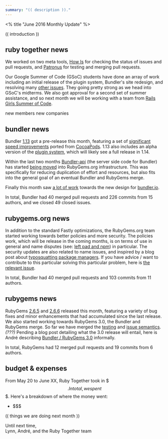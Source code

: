 ```yaml
---
summary: "(( description ))."
---
```


<% title "June 2016 Monthly Update" %>

(( introduction ))

## ruby together news

We worked on two meta tools, [How Is](https://github.com/duckinator/how_is) for checking the status of issues and pull requests, and [Patronus](https://github.com/patronus-io/patronus) for testing and merging pull requests.

Our Google Summer of Code (GSoC) students have done an array of work including an initial release of the plugin system, Bundler's site redesign, and resolving many [other issues](https://github.com/bundler/bundler/issues?utf8=%E2%9C%93&q=label%3AGSoC%20). They going pretty strong as we head into GSoC's midterms. We also got approval for a second set of summer assistance, and so next month we will be working with a team from [Rails Girls Summer of Code](http://railsgirlssummerofcode.org/blog/2016-06-24-more-teams-aye).

new members
new companies

## bundler news

Bundler [1.13](https://github.com/bundler/bundler/blob/master/CHANGELOG.md#1130pre1-2016-06-20) got a pre-release this month, featuring a set of [significant speed improvements](https://github.com/bundler/bundler/pull/4580) ported from [CocoaPods](https://github.com/CocoaPods/Molinillo/pull/40). 1.13 also includes an alpha version of the [plugin system](https://github.com/bundler/bundler/pull/4608), which will likely see a full release in 1.14.

Within the last two months [Bundler-api](https://github.com/bundler/bundler-api) (the server side code for Bundler) has started [being moved](https://github.com/rubygems/rubygems-infrastructure/issues/42) into RubyGems.org infrastructure. This was specifically for reducing duplication of effort and resources, but also fits into the general goal of an eventual Bundler and RubyGems merge.

Finally this month saw [a lot of work](https://github.com/bundler/bundler-site/pull/218) towards the new design for [bundler.io](https://bundler.io).

In total, Bundler had 40 merged pull requests and 226 commits from 15 authors, and we closed 49 closed issues.

## rubygems.org news

In addition to the standard Fastly optimizations, the RubyGems.org team started working towards
better policies and more security. The policies work, which will be release in the coming months, is on terms of use in general and name disputes (see: [left pad and npm](http://blog.npmjs.org/post/141577284765/kik-left-pad-and-npm)) in particular. The security updates are also related to name issues, and inspired by a blog post about [typosquatting package managers](http://incolumitas.com/2016/06/08/typosquatting-package-managers/). If you have advice / want to contribute to this particular solving this particular problem, here is [the relevant issue](https://github.com/rubygems/rubygems.org/issues/1334).

In total, Bundler had 40 merged pull requests and 103 commits from 11 authors.

## rubygems news

RubyGems [2.6.5](http://blog.rubygems.org/2016/06/21/2.6.5-released.html) and [2.6.6](http://blog.rubygems.org/2016/06/22/2.6.6-released.html) released this month, featuring a variety of bug fixes and minor enhancements that had accumulated since the last release. We also started working towards RubyGems 3.0, the Bundler and RubyGems merge. So far we have merged the [testing](https://github.com/rubygems/rubygems/pull/1650) and [issue semantics](https://github.com/rubygems/rubygems/issues/1442). *(???)* Pending a blog post detailing what the 3.0 release will entail, here is André describing [Bundler / RubyGems 3.0](https://github.com/rubygems/rubygems/pull/1639#issuecomment-227287369) informally.

In total, RubyGems had 12 merged pull requests and 19 commits from 6 authors.

## budget & expenses

From May 20 to June XX, Ruby Together took in $$$. In total, we spent $$$. Here's a breakdown of where the money went:

* $$$

(( things we are doing next month ))

Until next time,<br>
Lynn, André, and the Ruby Together team
